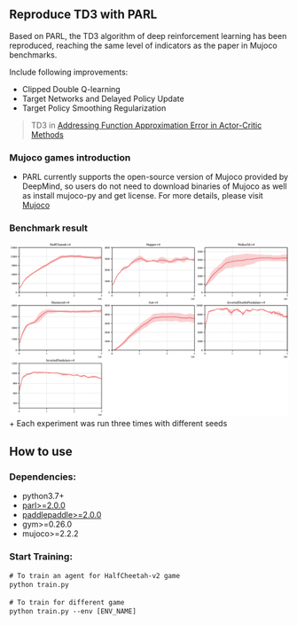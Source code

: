 ## Reproduce TD3 with PARL
Based on PARL, the TD3 algorithm of deep reinforcement learning has been reproduced, reaching the same level of indicators as the paper in Mujoco benchmarks.

Include following improvements:
+ Clipped Double Q-learning
+ Target Networks and Delayed Policy Update
+ Target Policy Smoothing Regularization

> TD3 in
[Addressing Function Approximation Error in Actor-Critic Methods](https://arxiv.org/abs/1802.09477)

### Mujoco games introduction
+ PARL currently supports the open-source version of Mujoco provided by DeepMind, so users do not need to download binaries of Mujoco as well as install mujoco-py and get license. For more details, please visit [Mujoco](https://github.com/deepmind/mujoco)

### Benchmark result

<img src="https://github.com/benchmarking-rl/PARL-experiments/blob/master/TD3/paddle/result.png" alt="TD3_results"/>
+ Each experiment was run three times with different seeds

## How to use
### Dependencies:
+ python3.7+
+ [parl>=2.0.0](https://github.com/PaddlePaddle/PARL)
+ [paddlepaddle>=2.0.0](https://github.com/PaddlePaddle/Paddle)
+ gym>=0.26.0
+ mujoco>=2.2.2

### Start Training:
```
# To train an agent for HalfCheetah-v2 game
python train.py

# To train for different game
python train.py --env [ENV_NAME]
